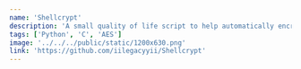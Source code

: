 ```yaml
---
name: 'Shellcrypt'
description: 'A small quality of life script to help automatically encrypt shellcode for droppers.'
tags: ['Python', 'C', 'AES']
image: '../../../public/static/1200x630.png'
link: 'https://github.com/iilegacyyii/Shellcrypt'
---
```

